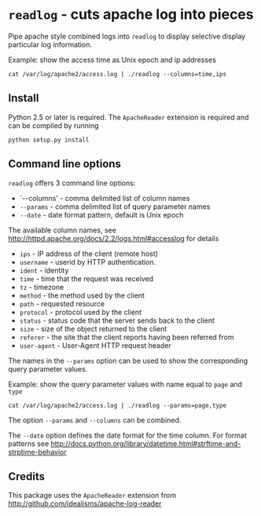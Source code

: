 `readlog` - cuts apache log into pieces
=======================================

Pipe apache style combined logs into `readlog` to display selective display 
particular log information.

Example: show the access time as Unix epoch and ip addresses

    cat /var/log/apache2/access.log | ./readlog --columns=time,ips

Install
-------

Python 2.5 or later is required. The `ApacheReader` extension is required and
can be compiled by running

    python setup.py install


Command line options
--------------------

`readlog` offers 3 command line options: 

* `--columns'   - comma delimited list of column names
* `--params`    - comma delimited list of query parameter names
* `--date`      - date format pattern, default is Unix epoch

The available column names, see http://httpd.apache.org/docs/2.2/logs.html#accesslog 
for details

* `ips`         - IP address of the client (remote host) 
* `username`    - userid by HTTP authentication.
* `ident`       - identity 
* `time`        - time that the request was received
* `tz`          - timezone
* `method`      - the method used by the client 
* `path`        - requested resource
* `protocol`    - protocol used by the client
* `status`      - status code that the server sends back to the client
* `size`        - size of the object returned to the client
* `referer`     - the site that the client reports having been referred from
* `user-agent`  - User-Agent HTTP request header

The names in the `--params` option can be used to show the corresponding query 
parameter values.

Example: show the query parameter values with name equal to `page` and `type`

    cat /var/log/apache2/access.log | ./readlog --params=page,type

The option `--params` and `--columns` can be combined.

The `--date` option defines the date format for the time column. For format 
patterns see http://docs.python.org/library/datetime.html#strftime-and-strptime-behavior


Credits
-------

This package uses the `ApacheReader` extension from http://github.com/idealisms/apache-log-reader
